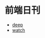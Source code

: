 # 前端日刊

* [deep](https://vue-loader.vuejs.org/guide/scoped-css.html#deep-selectors)
* [watch](https://blog.csdn.net/m0_37068028/article/details/79813070)
